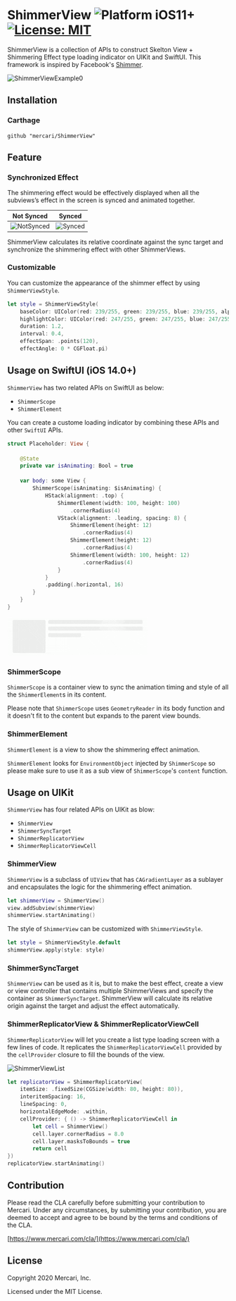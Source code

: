 #  ShimmerView ![Platform iOS11+](https://img.shields.io/badge/platform-ios11%2B-red) [![License: MIT](https://img.shields.io/badge/License-MIT-green.svg)](https://opensource.org/licenses/MIT)

ShimmerView is a collection of APIs to construct Skelton View + Shimmering Effect type loading indicator on UIKit and SwiftUI. This framework is inspired by Facebook's [Shimmer](https://github.com/facebook/Shimmer).

![ShimmerViewExample0](images/shimmer_view_example_0.gif)

## Installation

### Carthage

```
github "mercari/ShimmerView"
```

## Feature
### Synchronized Effect
The shimmering effect would be effectively displayed when all the subviews’s effect in the screen is synced and animated together.

| Not Synced | Synced |
|---|---|
|![NotSynced](images/shimmer_view_not_synced.gif)|![Synced](images/shimmer_view_synced.gif)|

ShimmerView calculates its relative coordinate against the sync target and synchronize the shimmering effect with other ShimmerViews.

### Customizable
You can customize the appearance of the shimmer effect by using `ShimmerViewStyle`.
```swift
let style = ShimmerViewStyle(
    baseColor: UIColor(red: 239/255, green: 239/255, blue: 239/255, alpha: 1.0),
    highlightColor: UIColor(red: 247/255, green: 247/255, blue: 247/255, alpha: 1.0),
    duration: 1.2,
    interval: 0.4,
    effectSpan: .points(120),
    effectAngle: 0 * CGFloat.pi)
```

## Usage on SwiftUI (iOS 14.0+)
`ShimmerView` has two related APIs on SwiftUI as below:
- `ShimmerScope`
- `ShimmerElement`

You can create a custome loading indicator by combining these APIs and other `SwiftUI` APIs.
```swift
struct Placeholder: View {

    @State
    private var isAnimating: Bool = true

    var body: some View {
        ShimmerScope(isAnimating: $isAnimating) {
            HStack(alignment: .top) {
                ShimmerElement(width: 100, height: 100)
                    .cornerRadius(4)
                VStack(alignment: .leading, spacing: 8) {
                    ShimmerElement(height: 12)
                        .cornerRadius(4)
                    ShimmerElement(height: 12)
                        .cornerRadius(4)
                    ShimmerElement(width: 100, height: 12)
                        .cornerRadius(4)
                }
            }
            .padding(.horizontal, 16)
        }
    }
}
```

![ShimmerViewSwiftUI](images/shimmer_view_swift_ui.gif)

### ShimmerScope
`ShimmerScope` is a container view to sync the animation timing and style of all the `ShimmerElement`s in its content.

Please note that `ShimmerScope` uses `GeometryReader` in its body function and it doesn't fit to the content but expands to the parent view bounds.

### ShimmerElement
`ShimmerElement` is a view to show the shimmering effect animation.

`ShimmerElement` looks for `EnvironmentObject` injected by `ShimmerScope` so please make sure to use it as a sub view of `ShimmerScope`'s `content` function.

## Usage on UIKit
`ShimmerView` has four related APIs on UIKit as blow:
- `ShimmerView`
- `ShimmerSyncTarget`
- `ShimmerReplicatorView`
- `ShimmerReplicatorViewCell`

### ShimmerView
`ShimmerView` is a subclass of `UIView` that has `CAGradientLayer` as a sublayer and encapsulates the logic for the shimmering effect animation.
```swift
let shimmerView = ShimmerView()
view.addSubview(shimmerView)
shimmerView.startAnimating()
```

The style of `ShimmerView` can be customized with `ShimmerViewStyle`.
```swift
let style = ShimmerViewStyle.default
shimmerView.apply(style: style)
```

### ShimmerSyncTarget
`ShimmerView` can be used as it is, but to make the best effect, create a view or view controller that contains multiple ShimmerViews and specify the container as `ShimmerSyncTarget`. ShimmerView will calculate its relative origin against the target and adjust the effect automatically.

### ShimmerReplicatorView & ShimmerReplicatorViewCell
`ShimmerReplicatorView` will let you create a list type loading screen with a few lines of code. It replicates the `ShimmerReplicatorViewCell` provided by the `cellProvider` closure to fill the bounds of the view.

![ShimmerViewList](images/shimmer_view_list.gif)

```swift
let replicatorView = ShimmerReplicatorView(
    itemSize: .fixedSize(CGSize(width: 80, height: 80)),
    interitemSpacing: 16,
    lineSpacing: 0,
    horizontalEdgeMode: .within,
    cellProvider: { () -> ShimmerReplicatorViewCell in
        let cell = ShimmerView()
        cell.layer.cornerRadius = 8.0
        cell.layer.masksToBounds = true
        return cell
})
replicatorView.startAnimating()
```

## Contribution

Please read the CLA carefully before submitting your contribution to Mercari.
Under any circumstances, by submitting your contribution, you are deemed to accept and agree to be bound by the terms and conditions of the CLA.

[https://www.mercari.com/cla/](https://www.mercari.com/cla/)


## License

Copyright 2020 Mercari, Inc.

Licensed under the MIT License.
